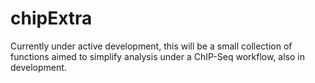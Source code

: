 # chipExtra

Currently under active development, this will be a small collection of functions
aimed to simplify analysis under a ChIP-Seq workflow, also in development.
